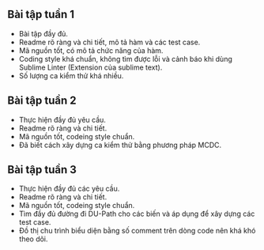## Bài tập tuần 1
  * Bài tập đầy đủ.
  * Readme rõ ràng và chi tiết, mô tả hàm và các test case.
  * Mã nguồn tốt, có mô tả chức năng của hàm.
  * Coding style khá chuẩn, không tìm được lỗi và cảnh báo khi dùng Sublime Linter (Extension của sublime text).
  * Số lượng ca kiểm thử khá nhiều.
  
## Bài tập tuần 2
  * Thực hiện đầy đủ yêu cầu.
  * Readme rõ ràng và chi tiết.
  * Mã nguồn tốt, codeing style chuẩn.
  * Đã biết cách xây dựng ca kiểm thử bằng phương pháp MCDC.
  
## Bài tập tuần 3
  * Thực hiện đầy đủ các yêu cầu.
  * Readme rõ ràng và chi tiết.
  * Mã nguồn tốt, codeing style chuẩn.
  * Tìm đầy đủ đường đi DU-Path cho các biến và áp dụng để xây dựng các test case.
  * Đồ thị chu trình biểu diện bằng số comment trên dòng code nên khá khó theo dõi.

